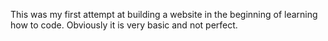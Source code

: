 This was my first attempt at building a website in the beginning of learning how to code.  Obviously it is very basic and not perfect.  
